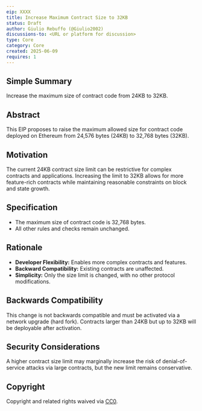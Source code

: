 ```yaml
---
eip: XXXX
title: Increase Maximum Contract Size to 32KB
status: Draft
author: Giulio Rebuffo (@Giulio2002)
discussions-to: <URL or platform for discussion>
type: Core
category: Core
created: 2025-06-09
requires: 1
---
```


## Simple Summary

Increase the maximum size of contract code from 24KB to 32KB.

## Abstract

This EIP proposes to raise the maximum allowed size for contract code deployed on Ethereum from 24,576 bytes (24KB) to 32,768 bytes (32KB).

## Motivation

The current 24KB contract size limit can be restrictive for complex contracts and applications. Increasing the limit to 32KB allows for more feature-rich contracts while maintaining reasonable constraints on block and state growth.

## Specification

- The maximum size of contract code is 32,768 bytes.
- All other rules and checks remain unchanged.

## Rationale

- **Developer Flexibility:** Enables more complex contracts and features.
- **Backward Compatibility:** Existing contracts are unaffected.
- **Simplicity:** Only the size limit is changed, with no other protocol modifications.

## Backwards Compatibility

This change is not backwards compatible and must be activated via a network upgrade (hard fork). Contracts larger than 24KB but up to 32KB will be deployable after activation.

## Security Considerations

A higher contract size limit may marginally increase the risk of denial-of-service attacks via large contracts, but the new limit remains conservative.

## Copyright

Copyright and related rights waived via [CC0](https://creativecommons.org/publicdomain/zero/1.0/).
